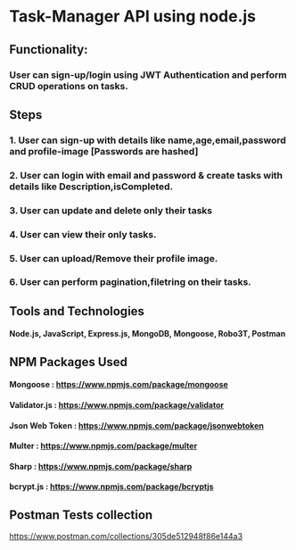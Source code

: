 # Task-Manager API using node.js
## Functionality:
###	User can sign-up/login using JWT Authentication and perform CRUD operations on tasks.
## Steps
### 1. User can sign-up with details like name,age,email,password and profile-image [Passwords are hashed]
### 2. User can login with email and password & create tasks with details like Description,isCompleted. 
### 3. User can update and delete only their tasks
### 4. User can view their only tasks.
### 5. User can upload/Remove their profile image.
### 6. User can perform pagination,filetring on their tasks.

## Tools and Technologies
#### Node.js, JavaScript, Express.js, MongoDB, Mongoose, Robo3T, Postman
## NPM Packages Used
#### Mongoose : https://www.npmjs.com/package/mongoose
#### Validator.js : https://www.npmjs.com/package/validator
#### Json Web Token : https://www.npmjs.com/package/jsonwebtoken
#### Multer : https://www.npmjs.com/package/multer
#### Sharp : https://www.npmjs.com/package/sharp
#### bcrypt.js : https://www.npmjs.com/package/bcryptjs

## Postman Tests collection
https://www.postman.com/collections/305de512948f86e144a3


